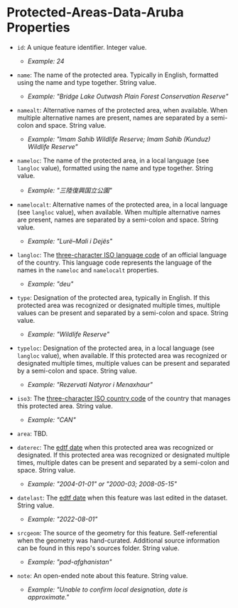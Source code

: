 # Protected-Areas-Data-Aruba Properties

- `id`: A unique feature identifier. Integer value.
	- _Example: 24_

- `name`: The name of the protected area. Typically in English, formatted using the name and type together. String value.
	- _Example: "Bridge Lake Outwash Plain Forest Conservation Reserve"_

- `namealt`: Alternative names of the protected area, when available. When multiple alternative names are present, names are separated by a semi-colon and space. String value.
	- _Example: "Imam Sahib Wildlife Reserve; Imam Sahib (Kunduz) Wildlife Reserve"_

- `nameloc`: The name of the protected area, in a local language (see `langloc` value), formatted using the name and type together. String value.
	- _Example: "三陸復興国立公園"_

- `namelocalt`:  Alternative names of the protected area, in a local language (see `langloc` value), when available. When multiple alternative names are present, names are separated by a semi-colon and space. String value.
	- _Example: "Lurë–Mali i Dejës"_

- `langloc`: The [three-character ISO language code](https://www.loc.gov/standards/iso639-2/php/code_list.php) of an official language of the country. This language code represents the language of the names in the `nameloc` and `namelocalt` properties.
	- _Example: "deu"_

- `type`: Designation of the protected area, typically in English. If this protected area was recognized or designated multiple times, multiple values can be present and separated by a semi-colon and space. String value.
	- _Example: "Wildlife Reserve"_

- `typeloc`:  Designation of the protected area, in a local language (see `langloc` value), when available. If this protected area was recognized or designated multiple times, multiple values can be present and separated by a semi-colon and space. String value.
	- _Example: "Rezervati Natyror i Menaxhaur"_

- `iso3`: The [three-character ISO country code](https://en.wikipedia.org/wiki/List_of_ISO_3166_country_codes) of the country that manages this protected area. String value.
	- _Example: "CAN"_

- `area`: TBD.

- `daterec`: The [edtf date](https://www.loc.gov/standards/datetime/) when this protected area was recognized or designated. If this protected area was recognized or designated multiple times, multiple dates can be present and separated by a semi-colon and space. String value.
	- _Example: "2004-01-01" or "2000-03; 2008-05-15"_

- `datelast`: The [edtf date](https://www.loc.gov/standards/datetime/) when this feature was last edited in the dataset. String value.
	- _Example: "2022-08-01"_

- `srcgeom`: The source of the geometry for this feature. Self-referential when the geometry was hand-curated. Additional source information can be found in this repo's sources folder. String value.
	- _Example: "pad-afghanistan"_

- `note`: An open-ended note about this feature. String value.
	- _Example: "Unable to confirm local designation, date is approximate."_

